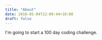 ```yaml
---
title: "About"
date: 2018-05-04T22:09:44+10:00
draft: false
---
```

I'm going to start a 100 day coding challenge.
